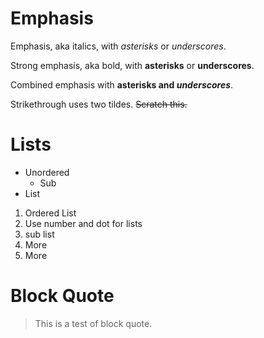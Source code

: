 # Emphasis

Emphasis, aka italics, with *asterisks* or _underscores_.

Strong emphasis, aka bold, with **asterisks** or __underscores__.

Combined emphasis with **asterisks and _underscores_**.

Strikethrough uses two tildes. ~~Scratch this.~~

# Lists

* Unordered
  * Sub
* List

1. Ordered List
1. Use number and dot for lists
  1. sub list
  1. More
1. More

# Block Quote

> This is a
> test of block quote.

